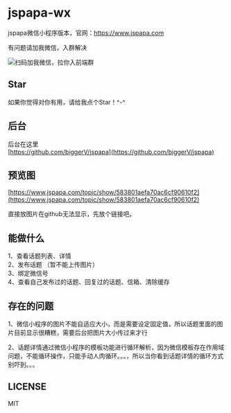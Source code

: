 # jspapa-wx
jspapa微信小程序版本，官网：https://www.jspapa.com

有问题请加我微信，入群解决

![扫码加我微信，拉你入前端群](https://github.com/biggerV/webpack4-lesson/blob/master/wechat-qrcode.jpg?raw=true)

## Star
如果你觉得对你有用，请给我点个Star！^-^

## 后台
后台在这里  
[https://github.com/biggerV/jspapa](https://github.com/biggerV/jspapa)

## 预览图

[https://www.jspapa.com/topic/show/583801aefa70ac6cf90610f2](https://www.jspapa.com/topic/show/583801aefa70ac6cf90610f2)

直接放图片在github无法显示，先放个链接吧。

## 能做什么

1、查看话题列表、详情  
2、发布话题 （暂不能上传图片）  
3、绑定微信号  
4、查看自己发布过的话题、回复过的话题、信箱、清除缓存  

## 存在的问题

1、微信小程序的图片不能自适应大小，而是需要设定固定值，所以话题里面的图片目前显示很糟糕，需要后台把图片大小传过来才行  

2、话题详情通过微信小程序的模板功能进行循环解析，因为微信模板存在作用域问题，不能循环操作，只能手动人肉循环。。。，所以当你看到话题详情的循环方式别吓到。。。  

## LICENSE

MIT
